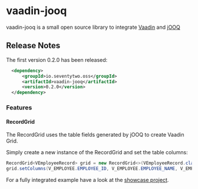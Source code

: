 # vaadin-jooq

vaadin-jooq is a small open source library to integrate [Vaadin](https://www.vaadin.com) and [jOOQ](https://www.jooq.org)

## Release Notes

The first version 0.2.0 has been released:

```xml
  <dependency>
      <groupId>io.seventytwo.oss</groupId>
      <artifactId>vaadin-jooq</artifactId>
      <version>0.2.0</version>
  </dependency>
```

### Features

#### RecordGrid

The RecordGrid uses the table fields generated by jOOQ to create Vaadin Grid. 

Simply create a new instance of the RecordGrid and set the table columns:
 
```java
RecordGrid<VEmployeeRecord> grid = new RecordGrid<>(VEmployeeRecord.class);
grid.setColumns(V_EMPLOYEE.EMPLOYEE_ID, V_EMPLOYEE.EMPLOYEE_NAME, V_EMPLOYEE.DEPARTMENT_NAME);
```

For a fully integrated example have a look at the [showcase project](https://github.com/simasch/vaadin-jooq-employee).
